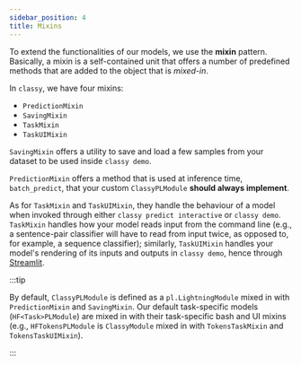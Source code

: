 ```yaml
---
sidebar_position: 4
title: Mixins
---
```


To extend the functionalities of our models, we use the **mixin** pattern. Basically, a mixin is a self-contained unit
that offers a number of predefined methods that are added to the object that is *mixed-in*.

In `classy`, we have four mixins:

- `PredictionMixin`
- `SavingMixin`
- `TaskMixin`
- `TaskUIMixin`

`SavingMixin` offers a utility to save and load a few samples from your dataset to be used inside `classy demo`.

`PredictionMixin` offers a method that is used at inference time, `batch_predict`, that your custom `ClassyPLModule` **should always implement**.

As for `TaskMixin` and `TaskUIMixin`, they handle the behaviour of a model when invoked through either `classy predict interactive`
or `classy demo`. `TaskMixin` handles how your model reads input from the command line (e.g., a sentence-pair classifier
will have to read from input twice, as opposed to, for example, a sequence classifier); similarly, `TaskUIMixin` handles
your model's rendering of its inputs and outputs in `classy demo`, hence through [Streamlit](https://streamlit.io/).

:::tip

By default, `ClassyPLModule` is defined as a `pl.LightningModule` mixed in with `PredictionMixin` and `SavingMixin`. Our
default task-specific models (`HF<Task>PLModule`) are mixed in with their task-specific bash and UI mixins
(e.g., `HFTokensPLModule` is `ClassyModule` mixed in with `TokensTaskMixin` and `TokensTaskUIMixin`).

:::

